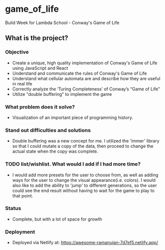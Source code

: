 # game_of_life
Build Week for Lambda School - Conway's Game of Life

## What is the project?

### Objective

- Create a unique, high quality implementation of Conway's Game of Life using JavaScript and React
- Understand and communicate the rules of Conway's Game of Life
- Understand what cellular automata are and describe how they are useful in real life
- Correctly analyze the ‘Turing Completeness’ of Conway’s “Game of Life”
- Utilize "double buffering" to implement the game

### What problem does it solve?

- Visualization of an important piece of programming history.

### Stand out difficulties and solutions

- Double buffering was a new concept for me. I utilized the 'immer' library so that I could mutate a copy
    of the data, then proceed to change the actual state when the copy was complete.

### TODO list/wishlist. What would I add if I had more time?

- I would add more presets for the user to choose from, as well as adding ways for the user to change the
    visual appearance(i.e. colors). I would also like to add the ability to 'jump' to different generations, 
    so the user could see the end result without having to wait for the game to play to that point.
    
### Status

- Complete, but with a lot of space for growth

### Deployment

- Deployed via Netlify at: https://awesome-ramanujan-7d7ef5.netlify.app/
